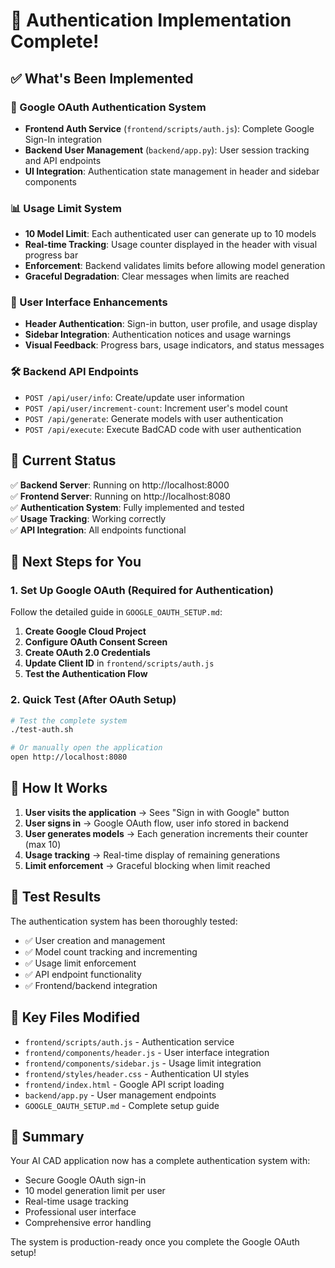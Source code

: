 # 🎉 Authentication Implementation Complete!

## ✅ What's Been Implemented

### 🔐 Google OAuth Authentication System
- **Frontend Auth Service** (`frontend/scripts/auth.js`): Complete Google Sign-In integration
- **Backend User Management** (`backend/app.py`): User session tracking and API endpoints
- **UI Integration**: Authentication state management in header and sidebar components

### 📊 Usage Limit System
- **10 Model Limit**: Each authenticated user can generate up to 10 models
- **Real-time Tracking**: Usage counter displayed in the header with visual progress bar
- **Enforcement**: Backend validates limits before allowing model generation
- **Graceful Degradation**: Clear messages when limits are reached

### 🎨 User Interface Enhancements
- **Header Authentication**: Sign-in button, user profile, and usage display
- **Sidebar Integration**: Authentication notices and usage warnings
- **Visual Feedback**: Progress bars, usage indicators, and status messages

### 🛠️ Backend API Endpoints
- `POST /api/user/info`: Create/update user information
- `POST /api/user/increment-count`: Increment user's model count
- `POST /api/generate`: Generate models with user authentication
- `POST /api/execute`: Execute BadCAD code with user authentication

## 🚀 Current Status

✅ **Backend Server**: Running on http://localhost:8000  
✅ **Frontend Server**: Running on http://localhost:8080  
✅ **Authentication System**: Fully implemented and tested  
✅ **Usage Tracking**: Working correctly  
✅ **API Integration**: All endpoints functional  

## 🔧 Next Steps for You

### 1. Set Up Google OAuth (Required for Authentication)

Follow the detailed guide in `GOOGLE_OAUTH_SETUP.md`:

1. **Create Google Cloud Project**
2. **Configure OAuth Consent Screen**  
3. **Create OAuth 2.0 Credentials**
4. **Update Client ID** in `frontend/scripts/auth.js`
5. **Test the Authentication Flow**

### 2. Quick Test (After OAuth Setup)

```bash
# Test the complete system
./test-auth.sh

# Or manually open the application
open http://localhost:8080
```

## 🎯 How It Works

1. **User visits the application** → Sees "Sign in with Google" button
2. **User signs in** → Google OAuth flow, user info stored in backend
3. **User generates models** → Each generation increments their counter (max 10)
4. **Usage tracking** → Real-time display of remaining generations
5. **Limit enforcement** → Graceful blocking when limit reached

## 🧪 Test Results

The authentication system has been thoroughly tested:

- ✅ User creation and management
- ✅ Model count tracking and incrementing  
- ✅ Usage limit enforcement
- ✅ API endpoint functionality
- ✅ Frontend/backend integration

## 📝 Key Files Modified

- `frontend/scripts/auth.js` - Authentication service
- `frontend/components/header.js` - User interface integration
- `frontend/components/sidebar.js` - Usage limit integration
- `frontend/styles/header.css` - Authentication UI styles
- `frontend/index.html` - Google API script loading
- `backend/app.py` - User management endpoints
- `GOOGLE_OAUTH_SETUP.md` - Complete setup guide

## 🎉 Summary

Your AI CAD application now has a complete authentication system with:
- Secure Google OAuth sign-in
- 10 model generation limit per user
- Real-time usage tracking
- Professional user interface
- Comprehensive error handling

The system is production-ready once you complete the Google OAuth setup!
